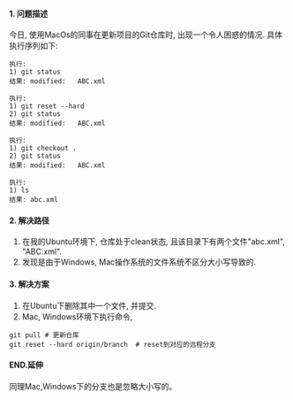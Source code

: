 #### 1. 问题描述
今日,  使用MacOs的同事在更新项目的Git仓库时, 出现一个令人困惑的情况. 具体执行序列如下:
```shell
执行:
1) git status
结果: modified:   ABC.xml

执行: 
1) git reset --hard  
2) git status
结果: modified:   ABC.xml

执行: 
1) git checkout . 
2) git status
结果: modified:   ABC.xml

执行: 
1) ls
结果: abc.xml

```

#### 2. 解决路径
1. 在我的Ubuntu环境下, 仓库处于clean状态, 且该目录下有两个文件"abc.xml", "ABC.xml".
2. 发现是由于Windows, Mac操作系统的文件系统不区分大小写导致的.

#### 3. 解决方案
1. 在Ubuntu下删除其中一个文件, 并提交.
2. Mac, Windows环境下执行命令,
```shell
git pull # 更新仓库
git reset --hard origin/branch  # reset到对应的远程分支
```
#### END.延伸
同理Mac,Windows下的分支也是忽略大小写的。